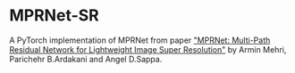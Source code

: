# MPRNet-SR

A PyTorch implementation of MPRNet from paper ["MPRNet: Multi-Path Residual Network for Lightweight Image Super Resolution"](https://arxiv.org/abs/2011.04566) by Armin Mehri, Parichehr B.Ardakani and Angel D.Sappa. 
